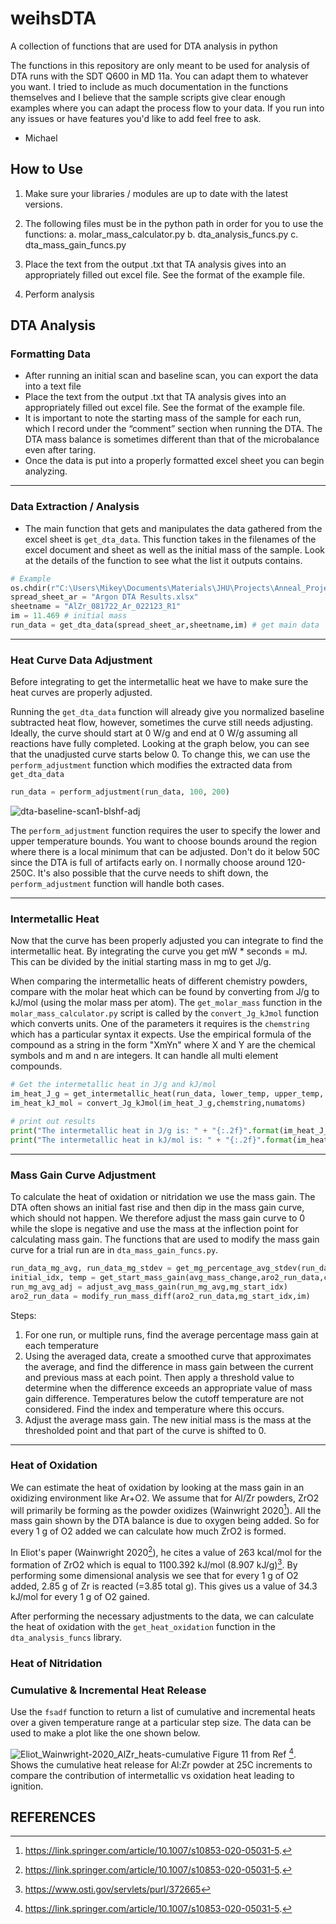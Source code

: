 # weihsDTA
A collection of functions that are used for DTA analysis in python

The functions in this repository are only meant to be used for analysis of DTA runs with the SDT Q600 in MD 11a.
You can adapt them to whatever you want. I tried to include as much documentation in the functions themselves and I believe that the 
sample scripts give clear enough examples where you can adapt the process flow to your data. If you run into any issues or have features 
you'd like to add feel free to ask.

- Michael

## How to Use 
1) Make sure your libraries / modules are up to date with the latest versions.
2) The following files must be in the python path in order for you to use the functions:
      a. molar_mass_calculator.py
      b. dta_analysis_funcs.py
      c. dta_mass_gain_funcs.py
      
3) Place the text from the output .txt that TA analysis gives into an appropriately filled out excel file. See the format
  of the example file.
4) Perform analysis

## DTA Analysis 

### Formatting Data
- After running an initial scan and baseline scan, you can export the data into a text file
- Place the text from the output .txt that TA analysis gives into an appropriately filled out excel file. See the format
  of the example file.
- It is important to note the starting mass of the sample for each run, which I record under the “comment” section when running the DTA. 
  The DTA mass balance is sometimes different than that of the microbalance even after taring.
- Once the data is put into a properly formatted excel sheet you can begin analyzing.
---
### Data Extraction / Analysis
- The main function that gets and manipulates the data gathered from the excel sheet is `get_dta_data`. This function takes in the filenames of the excel document and sheet as well as the initial mass of the sample. Look at the details of the function to see what the list it outputs contains.

```python
# Example
os.chdir(r"C:\Users\Mikey\Documents\Materials\JHU\Projects\Anneal_Project\DTA")
spread_sheet_ar = "Argon DTA Results.xlsx"
sheetname = "AlZr_081722_Ar_022123_R1"
im = 11.469 # initial mass
run_data = get_dta_data(spread_sheet_ar,sheetname,im) # get main data
```
---
### Heat Curve Data Adjustment
Before integrating to get the intermetallic heat we have to make sure the heat curves are properly adjusted.

Running the `get_dta_data` function will already give you normalized baseline subtracted heat flow, however, sometimes the curve still needs adjusting. Ideally, the curve should start at 0 W/g and end at 0 W/g assuming all reactions have fully completed. Looking at the graph below, you can see that the unadjusted curve starts below 0. To change this, we can use the `perform_adjustment` function which modifies the extracted data from `get_dta_data`
```python
run_data = perform_adjustment(run_data, 100, 200)
```
![dta-baseline-scan1-blshf-adj](https://github.com/micuzzo22/weihsDTA/assets/114498532/688484e9-5cba-4000-9568-4945310a8b93)

The `perform_adjustment` function requires the user to specify the lower and upper temperature bounds. You want to choose bounds around the region where there is a local minimum that can be adjusted. Don't do it below 50C since the DTA is full of artifacts early on. I normally choose around 120-250C. It's also possible that the curve needs to shift down, the `perform_adjustment` function will handle both cases.

---
### Intermetallic Heat
Now that the curve has been properly adjusted you can integrate to find the intermetallic heat. By integrating the curve you get mW * seconds = mJ. This can be divided by the initial starting mass in mg to get J/g.

When comparing the intermetallic heats of different chemistry powders, compare with the molar heat which can be found by converting from J/g to kJ/mol (using the molar mass per atom). The `get_molar_mass` function in the `molar_mass_calculator.py` script is called by the `convert_Jg_kJmol` function which converts units. One of the parameters it requires is the `chemstring` which has a particular syntax it expects. Use the empirical formula of the compound as a string in the form "XmYn" where X and Y are the chemical symbols and m and n are integers. It can handle all multi element compounds. 

```python
# Get the intermetallic heat in J/g and kJ/mol
im_heat_J_g = get_intermetallic_heat(run_data, lower_temp, upper_temp, im)
im_heat_kJ_mol = convert_Jg_kJmol(im_heat_J_g,chemstring,numatoms)

# print out results
print("The intermetallic heat in J/g is: " + "{:.2f}".format(im_heat_J_g))
print("The intermetallic heat in kJ/mol is: " + "{:.2f}".format(im_heat_kJ_mol))
```
---
### Mass Gain Curve Adjustment
To calculate the heat of oxidation or nitridation we use the mass gain. The DTA often shows an initial fast rise and then dip in the mass gain curve, which should not happen. We therefore adjust the mass gain curve to 0 while the slope is negative and use the mass at the inflection point for calculating mass gain. The functions that are used to modify the mass gain curve for a trial run are in `dta_mass_gain_funcs.py`. 

```python
run_data_mg_avg, run_data_mg_stdev = get_mg_percentage_avg_stdev(run_data_list,initial_masses_list)
initial_idx, temp = get_start_mass_gain(avg_mass_change,aro2_run_data,cutoff_temp,threshold=1e-4,smooth_value=51,plot=False)
run_mg_avg_adj = adjust_avg_mass_gain(run_mg_avg,mg_start_idx)
aro2_run_data = modify_run_mass_diff(aro2_run_data,mg_start_idx,im)
```

Steps:
1. For one run, or multiple runs, find the average percentage mass gain at each temperature
2. Using the averaged data, create a smoothed curve that approximates the average, and find the difference in mass gain between the current and previous mass at each point. Then apply a threshold value to determine when the difference exceeds an appropriate value of mass gain difference. Temperatures below the cutoff temperature are not considered. Find the index and temperature where this occurs.
3. Adjust the average mass gain. The new initial mass is the mass at the thresholded point and that part of the curve is shifted to 0. 
---

### Heat of Oxidation
We can estimate the heat of oxidation by looking at the mass gain in an oxidizing environment like Ar+O2. We assume that for Al/Zr powders, ZrO2 will primarily be forming as the powder oxidizes (Wainwright 2020[^1]). All the mass gain shown by the DTA balance is due to oxygen being added. So for every 1 g of O2 added we can calculate how much ZrO2 is formed.

In Eliot's paper (Wainwright 2020[^1]), he cites a value of 263 kcal/mol for the formation of ZrO2 which is equal to 1100.392 kJ/mol (8.907 kJ/g)[^2]. By performing some dimensional analysis we see that for every 1 g of O2 added, 2.85 g of Zr is reacted (=3.85 total g). This gives us a value of 34.3 kJ/mol for every 1 g of O2 gained.

After performing the necessary adjustments to the data, we can calculate the heat of oxidation with the `get_heat_oxidation` function in the `dta_analysis_funcs` library.

### Heat of Nitridation


### Cumulative & Incremental Heat Release

Use the `fsadf` function to return a list of cumulative and incremental heats over a given temperature range at a particular step size. The data can be used to make a plot like the one shown below.

![Eliot_Wainwright-2020_AlZr_heats-cumulative](https://github.com/micuzzo22/weihsDTA/assets/114498532/a2eb9a43-7f8c-47ca-aaa6-cdc09f2bb76a)
Figure 11 from Ref [^1]. Shows the cumulative heat release for Al:Zr powder at 25C increments to compare the contribution of intermetallic vs oxidation heat leading to ignition.

REFERENCES
---
[^1]: https://link.springer.com/article/10.1007/s10853-020-05031-5.
[^2]: https://www.osti.gov/servlets/purl/372665 







